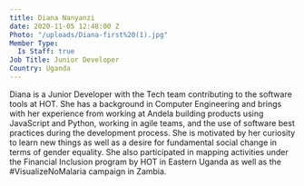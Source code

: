 ```yaml
---
title: Diana Nanyanzi
date: 2020-11-05 12:48:00 Z
Photo: "/uploads/Diana-first%20(1).jpg"
Member Type:
  Is Staff: true
Job Title: Junior Developer
Country: Uganda
---
```


Diana is a Junior Developer with the Tech team contributing to the software tools at HOT. She has a background in Computer Engineering and brings with her experience from working at Andela building products using JavaScript and Python, working in agile teams, and the use of software best practices during the development process. She is motivated by her curiosity to learn new things as well as a desire for fundamental social change in terms of gender equality. She also participated in mapping activities under the Financial Inclusion program by HOT in Eastern Uganda as well as the #VisualizeNoMalaria campaign in Zambia.